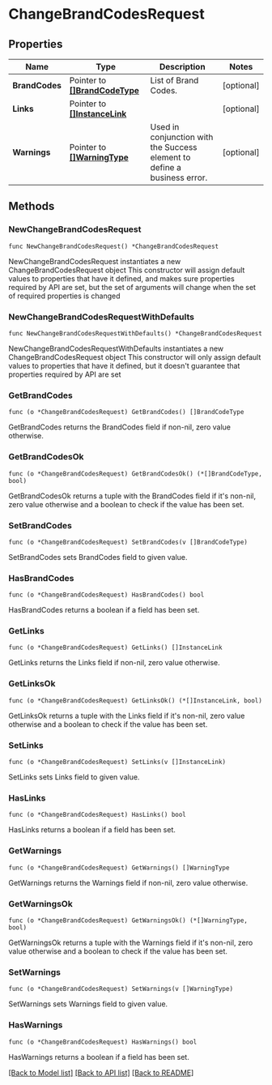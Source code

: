 # ChangeBrandCodesRequest

## Properties

Name | Type | Description | Notes
------------ | ------------- | ------------- | -------------
**BrandCodes** | Pointer to [**[]BrandCodeType**](BrandCodeType.md) | List of Brand Codes. | [optional] 
**Links** | Pointer to [**[]InstanceLink**](InstanceLink.md) |  | [optional] 
**Warnings** | Pointer to [**[]WarningType**](WarningType.md) | Used in conjunction with the Success element to define a business error. | [optional] 

## Methods

### NewChangeBrandCodesRequest

`func NewChangeBrandCodesRequest() *ChangeBrandCodesRequest`

NewChangeBrandCodesRequest instantiates a new ChangeBrandCodesRequest object
This constructor will assign default values to properties that have it defined,
and makes sure properties required by API are set, but the set of arguments
will change when the set of required properties is changed

### NewChangeBrandCodesRequestWithDefaults

`func NewChangeBrandCodesRequestWithDefaults() *ChangeBrandCodesRequest`

NewChangeBrandCodesRequestWithDefaults instantiates a new ChangeBrandCodesRequest object
This constructor will only assign default values to properties that have it defined,
but it doesn't guarantee that properties required by API are set

### GetBrandCodes

`func (o *ChangeBrandCodesRequest) GetBrandCodes() []BrandCodeType`

GetBrandCodes returns the BrandCodes field if non-nil, zero value otherwise.

### GetBrandCodesOk

`func (o *ChangeBrandCodesRequest) GetBrandCodesOk() (*[]BrandCodeType, bool)`

GetBrandCodesOk returns a tuple with the BrandCodes field if it's non-nil, zero value otherwise
and a boolean to check if the value has been set.

### SetBrandCodes

`func (o *ChangeBrandCodesRequest) SetBrandCodes(v []BrandCodeType)`

SetBrandCodes sets BrandCodes field to given value.

### HasBrandCodes

`func (o *ChangeBrandCodesRequest) HasBrandCodes() bool`

HasBrandCodes returns a boolean if a field has been set.

### GetLinks

`func (o *ChangeBrandCodesRequest) GetLinks() []InstanceLink`

GetLinks returns the Links field if non-nil, zero value otherwise.

### GetLinksOk

`func (o *ChangeBrandCodesRequest) GetLinksOk() (*[]InstanceLink, bool)`

GetLinksOk returns a tuple with the Links field if it's non-nil, zero value otherwise
and a boolean to check if the value has been set.

### SetLinks

`func (o *ChangeBrandCodesRequest) SetLinks(v []InstanceLink)`

SetLinks sets Links field to given value.

### HasLinks

`func (o *ChangeBrandCodesRequest) HasLinks() bool`

HasLinks returns a boolean if a field has been set.

### GetWarnings

`func (o *ChangeBrandCodesRequest) GetWarnings() []WarningType`

GetWarnings returns the Warnings field if non-nil, zero value otherwise.

### GetWarningsOk

`func (o *ChangeBrandCodesRequest) GetWarningsOk() (*[]WarningType, bool)`

GetWarningsOk returns a tuple with the Warnings field if it's non-nil, zero value otherwise
and a boolean to check if the value has been set.

### SetWarnings

`func (o *ChangeBrandCodesRequest) SetWarnings(v []WarningType)`

SetWarnings sets Warnings field to given value.

### HasWarnings

`func (o *ChangeBrandCodesRequest) HasWarnings() bool`

HasWarnings returns a boolean if a field has been set.


[[Back to Model list]](../README.md#documentation-for-models) [[Back to API list]](../README.md#documentation-for-api-endpoints) [[Back to README]](../README.md)


